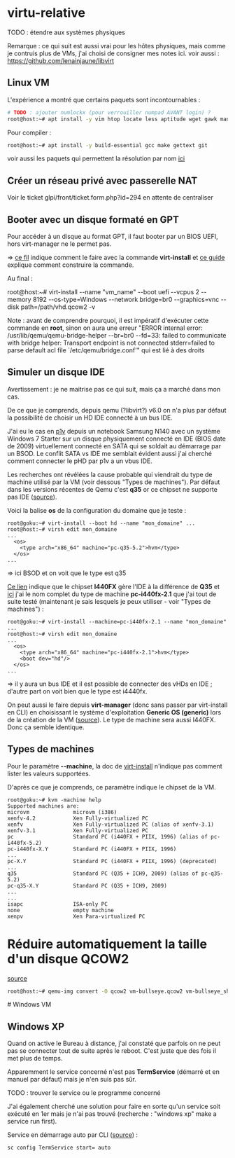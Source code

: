 # virtu-relative
TODO : étendre aux systèmes physiques

Remarque : ce qui suit est aussi vrai pour les hôtes physiques, mais comme je contruis plus de VMs, j'ai choisi de consigner mes notes ici.
voir aussi : https://github.com/lenainjaune/libvirt
## Linux VM
L'expérience a montré que certains paquets sont incontournables :
```sh
# TODO : ajouter numlockx (pour verrouiller numpad AVANT login) ?
root@host:~# apt install -y vim htop locate less aptitude wget gawk man sshfs rsync tree curl net-tools gnupg2 rfkill util-linux nmap tcpdump binutils screen pv
```
Pour compiler :
```sh
root@host:~# apt install -y build-essential gcc make gettext git
```
voir aussi les paquets qui permettent la résolution par nom [ici](https://github.com/lenainjaune/network_howto#acc%C3%A9s-r%C3%A9seau-par-nom)

## Créer un réseau privé avec passerelle NAT
Voir le ticket glpi/front/ticket.form.php?id=294 en attente de centraliser

## Booter avec un disque formaté en GPT
Pour accéder à un disque au format GPT, il faut booter par un BIOS UEFI, hors virt-manager ne le permet pas.

=> [ce fil](https://blog.wikichoon.com/2016/01/uefi-support-in-virt-install-and-virt.html) indique comment le faire avec la commande **virt-install** et [ce guide](https://www.golinuxcloud.com/virt-install-examples-kvm-virt-commands-linux/) explique comment construire la commande.

Au final :

root@host:~# virt-install --name "vm_name" --boot uefi --vcpus 2 --memory 8192 --os-type=Windows --network bridge=br0 --graphics=vnc --disk path=/path/vhd.qcow2 -v

Note : avant de comprendre pourquoi, il est impératif d'exécuter cette commande en **root**, sinon on aura une erreur "ERROR internal error: /usr/lib/qemu/qemu-bridge-helper --br=br0 --fd=33: failed to communicate with bridge helper: Transport endpoint is not connected
stderr=failed to parse default acl file `/etc/qemu/bridge.conf'" qui est lié à des droits

## Simuler un disque IDE
Avertissement : je ne maitrise pas ce qui suit, mais ça a marché dans mon cas.

De ce que je comprends, depuis qemu (?libvirt?) v6.0 on n'a plus par défaut la possibilité de choisir un HD IDE connecté à un bus IDE. 

J'ai eu le cas en [p1v](https://github.com/lenainjaune/p2v_vs_v2p_vs_p1v) depuis un notebook Samsung N140 avec un système Windows 7 Starter sur un disque physiquement connecté en IDE (BIOS date de 2009) virtuellement connecté en SATA qui se soldait au démarrage par un BSOD. Le conflit SATA vs IDE me semblait évident aussi j'ai cherché comment connecter le pHD par p1v a un vbus IDE. 

Les recherches ont révélées la cause probable qui viendrait du type de machine utilisé par la VM (voir dessous "Types de machines"). Par défaut dans les versions récentes de Qemu c'est **q35** or ce chipset ne supporte pas IDE ([source](https://github.com/dmacvicar/terraform-provider-libvirt/issues/667)).

Voici la balise **os** de la configuration du domaine que je teste :
```
root@goku:~# virt-install --boot hd --name "mon_domaine" ...
root@host:~# virsh edit mon_domaine
...
  <os>
    <type arch="x86_64" machine="pc-q35-5.2">hvm</type>
  </os>
...
```
=> ici BSOD et on voit que le type est q35


[Ce lien](https://bugzilla.redhat.com/show_bug.cgi?id=1437253#c5) indique que le chipset **I440FX** gère l'IDE à la différence de **Q35** et [ici](https://serverfault.com/questions/637917/how-can-i-change-qemu-kvm-machine-architecture-from-440fx-to-q35-with-virsh-edit) j'ai le nom complet du type de machine **pc-i440fx-2.1** que j'ai tout de suite testé (maintenant je sais lesquels je peux utiliser - voir "Types de machines") :
```
root@goku:~# virt-install --machine=pc-i440fx-2.1 --name "mon_domaine" ...
root@host:~# virsh edit mon_domaine
...
  <os>
    <type arch="x86_64" machine="pc-i440fx-2.1">hvm</type>
    <boot dev="hd"/>
  </os>
...
```
 => il y aura un bus IDE et il est possible de connecter des vHDs en IDE ; d'autre part on voit bien que le type est i4440fx.
 
On peut aussi le faire depuis **virt-manager** (donc sans passer par virt-install en CLI) en choisissant le système d'exploitation **Generic OS (generic)** lors de la création de la VM ([source](https://mangolassi.it/topic/19099/virt-manager-ide-disks/58?lang=fr)). Le type de machine sera aussi I440FX. Donc ça semble identique.

## Types de machines
Pour le paramètre **--machine**, la doc de [virt-install](https://manpages.org/virt-install) n'indique pas comment lister les valeurs supportées.

D'après ce que je comprends, ce paramètre indique le chipset de la VM.

```
root@goku:~# kvm -machine help
Supported machines are:
microvm              microvm (i386)
xenfv-4.2            Xen Fully-virtualized PC
xenfv                Xen Fully-virtualized PC (alias of xenfv-3.1)
xenfv-3.1            Xen Fully-virtualized PC
pc                   Standard PC (i440FX + PIIX, 1996) (alias of pc-i440fx-5.2)
pc-i440fx-X.Y        Standard PC (i440FX + PIIX, 1996)
...
pc-X.Y               Standard PC (i440FX + PIIX, 1996) (deprecated)
...
q35                  Standard PC (Q35 + ICH9, 2009) (alias of pc-q35-5.2)
pc-q35-X.Y           Standard PC (Q35 + ICH9, 2009)
...
...
isapc                ISA-only PC
none                 empty machine
xenpv                Xen Para-virtualized PC
```
# Réduire automatiquement la taille d'un disque QCOW2
[source](https://tuxfixer.com/how-to-shrink-openstack-qcow2-image-with-qemu-img/)
```sh
root@host:~# qemu-img convert -O qcow2 vm-bullseye.qcow2 vm-bullseye_shrinked.qcow2
```
# Windows VM
## Windows XP
Quand on active le Bureau à distance, j'ai constaté que parfois on ne peut pas se connecter tout de suite après le reboot. C'est juste que des fois il met plus de temps.

Apparemment le service concerné n'est pas **TermService** (démarré et en manuel par défaut) mais je n'en suis pas sûr.

TODO : trouver le service ou le programme concerné

J'ai également cherché une solution pour faire en sorte qu'un service soit exécuté en 1er mais je n'ai pas trouvé (recherche : "windows xp" make a service run first).

Service en démarrage auto par CLI ([source](https://www.windows-commandline.com/start-terminal-services-command-line/)) :
```bash
sc config TermService start= auto
```
